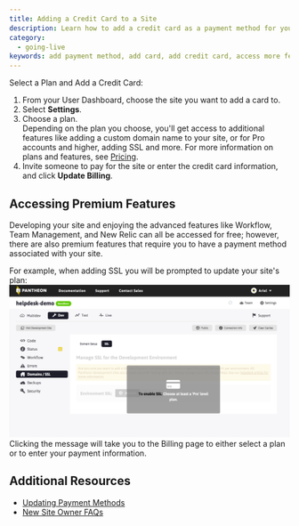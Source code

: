 ```yaml
---
title: Adding a Credit Card to a Site
description: Learn how to add a credit card as a payment method for your Drupal or WordPress site.
category:
  - going-live
keywords: add payment method, add card, add credit card, access more features, access new relic, access workflow, add payment method, select a plan, how to update payment method, how to add a card
---
```

Select a Plan and Add a Credit Card:

1. From your User Dashboard, choose the site you want to add a card to.
2. Select **Settings**.
3. Choose a plan.  
Depending on the plan you choose, you'll get access to additional features like adding a custom domain name to your site, or for Pro accounts and higher, adding SSL and more. For more information on plans and features, see [Pricing](https://pantheon.io/pricing).
4. Invite someone to pay for the site or enter the credit card information, and click **Update Billing**.
## Accessing Premium Features

Developing your site and enjoying the advanced features like Workflow, Team Management, and New Relic can all be accessed for free; however, there are also premium features that require you to have a payment method associated with your site.

For example, when adding SSL you will be prompted to update your site's plan:
 ![To enable SSL - choose at least a Pro plan](/source/docs/assets/images/desk_images/309237.png)
Clicking the message will take you to the Billing page to either select a plan or to enter your payment information.


## Additional Resources

- [Updating Payment Methods](/docs/articles/updating-payment-methods/)
- [New Site Owner FAQs](/docs/articles/sites/new-site-owner)
